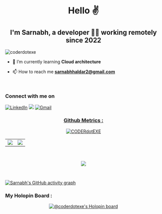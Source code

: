 <h1 align="center">Hello ✌</h1>  
<h2 align="center">I'm Sarnabh, a developer 👨‍💻 working remotely since 2022</h2>

<p align="left"> <img src="https://komarev.com/ghpvc/?username=coderdotexe&label=Profile%20views&color=0e75b6&style=flat" alt="coderdotexe" /> </p>



- 🌱 I’m currently learning **Cloud architecture**

- 📫 How to reach me **sarnabhhaldar2@gmail.com**

<br>

<h3 align="left">Connect with me on</h3>
<p align="left">
<a href="https://www.linkedin.com/in/sarnabh-haldar/" target="_blank"><img alt="LinkedIn" src="https://img.shields.io/badge/linkedin%20-%230077B5.svg?&style=for-the-badge&logo=linkedin&logoColor=white" /></a>
<a href="https://twitter.com/Sarnabh_2310" target="_blank"><img src="https://img.shields.io/badge/twitter-%2300acee.svg?&style=for-the-badge&logo=twitter&logoColor=white&alt=twitter" /></a>
<a href="mailto:sarnabhhaldar2@gmail.com"><img  alt="Gmail" src="https://img.shields.io/badge/Gmail-D14836?style=for-the-badge&logo=gmail&logoColor=white" />
</p>
<h3 align="center">Github Metrics : </h3>


<table align="center">
<tr>
<p align="center"> <a href="https://github.com/ryo-ma/github-profile-trophy"><img src="https://github-profile-trophy.vercel.app/?username=coderdotexe&theme=gruvbox&no-frame=true&column=-1" alt="CODERdotEXE" /></a> </p>
<td><img src="https://github-readme-stats.vercel.app/api/top-langs?username=coderdotexe&show_icons=true&locale=en&layout=compact&theme=gruvbox" />
</td>
<td>
<img src="https://github-readme-stats.vercel.app/api?username=coderdotexe&include_all_commits=true&count_private=true&show_icons=true&line_height=20&theme=gruvbox"/>
</td>
</tr>
</table>
<br />
<p align="center">
<img align="center" src="https://github-readme-streak-stats.herokuapp.com/?user=coderdotexe&theme=gruvbox&hide_border=true&stroke=0000&background=060A0CD" />
</p>

<br>

[![Sarnabh's GitHub activity graph](https://activity-graph.herokuapp.com/graph?username=coderdotexe&bg_color=282828&color=dea92e&line=dea92e&point=FFFFFF&hide_border=true)](https://github.com/Subhojit666)

<div align="center">
<h3 align="left">My Holopin Board : </h3>

[![@coderdotexe's Holopin board](https://holopin.me/coderdotexe)](https://holopin.io/@coderdotexe)
</div>


